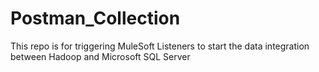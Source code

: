 # Postman_Collection
This repo is for triggering MuleSoft Listeners to start the data integration between Hadoop and Microsoft SQL Server
